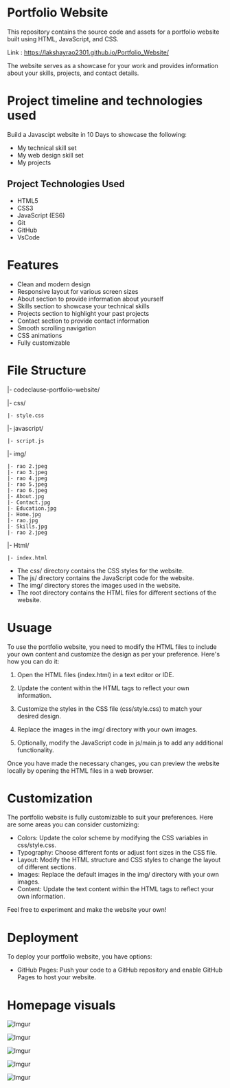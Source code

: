<!-- # codeclause_portfolio_website
I developed the portfolio website using html css javascript.

This was a website built to showcase my technical skills, web design skills.
 -->

# Portfolio Website
This repository contains the source code and assets for a portfolio website built using HTML, JavaScript, and CSS.

Link : https://lakshayrao2301.github.io/Portfolio_Website/

The website serves as a showcase for your work and provides information about your skills, projects, and contact details.

# Project timeline and technologies used
Build a Javascipt website in 10 Days to showcase the following:
* My technical skill set
* My web design skill set
* My projects

## Project Technologies Used
* HTML5
* CSS3
* JavaScript (ES6)
* Git
* GitHub
* VsCode

# Features
* Clean and modern design
* Responsive layout for various screen sizes
* About section to provide information about yourself
* Skills section to showcase your technical skills
* Projects section to highlight your past projects
* Contact section to provide contact information
* Smooth scrolling navigation
* CSS animations
* Fully customizable

# File Structure
|- codeclause-portfolio-website/

|- css/
    
    |- style.css

|- javascript/

    |- script.js

|- img/

    |- rao 2.jpeg
    |- rao 3.jpeg
    |- rao 4.jpeg
    |- rao 5.jpeg
    |- rao 6.jpeg
    |- About.jpg
    |- Contact.jpg
    |- Education.jpg
    |- Home.jpg
    |- rao.jpg
    |- Skills.jpg
    |- rao 2.jpeg
 
|- Html/

    |- index.html

* The css/ directory contains the CSS styles for the website.
* The js/ directory contains the JavaScript code for the website.
* The img/ directory stores the images used in the website.
* The root directory contains the HTML files for different sections of the website.

# Usuage
To use the portfolio website, you need to modify the HTML files to include your own content and customize the design as per your preference. Here's how you can do it:

1. Open the HTML files (index.html) in a text editor or IDE.

2. Update the content within the HTML tags to reflect your own information.

3. Customize the styles in the CSS file (css/style.css) to match your desired design.

4. Replace the images in the img/ directory with your own images.

5. Optionally, modify the JavaScript code in js/main.js to add any additional functionality.

Once you have made the necessary changes, you can preview the website locally by opening the HTML files in a web browser.

# Customization
The portfolio website is fully customizable to suit your preferences. Here are some areas you can consider customizing:

* Colors: Update the color scheme by modifying the CSS variables in css/style.css.
* Typography: Choose different fonts or adjust font sizes in the CSS file.
* Layout: Modify the HTML structure and CSS styles to change the layout of different sections.
* Images: Replace the default images in the img/ directory with your own images.
* Content: Update the text content within the HTML tags to reflect your own information.

Feel free to experiment and make the website your own!

# Deployment
To deploy your portfolio website, you have options:

* GitHub Pages: Push your code to a GitHub repository and enable GitHub Pages to host your website.

# Homepage visuals

![Imgur](Home.jpg)

![Imgur](About.jpg)

![Imgur](Skills.jpg)

![Imgur](Education.jpg)

![Imgur](Contact.jpg)
